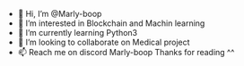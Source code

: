 - 👋 Hi, I’m @Marly-boop
- 👀 I’m interested in Blockchain and Machin learning
- 🌱 I’m currently learning Python3
- 💞️ I’m looking to collaborate on Medical project
- 📫 Reach me on discord Marly-boop
Thanks for reading ^^

<!---
Marly-boop/Marly-boop is a ✨ special ✨ repository because its `README.md` (this file) appears on your GitHub profile.
You can click the Preview link to take a look at your changes.
--->

